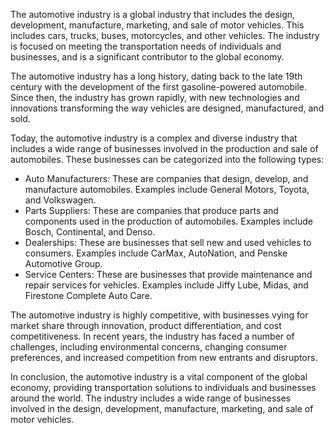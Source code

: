 
The automotive industry is a global industry that includes the design, development, manufacture, marketing, and sale of motor vehicles. This includes cars, trucks, buses, motorcycles, and other vehicles. The industry is focused on meeting the transportation needs of individuals and businesses, and is a significant contributor to the global economy.

The automotive industry has a long history, dating back to the late 19th century with the development of the first gasoline-powered automobile. Since then, the industry has grown rapidly, with new technologies and innovations transforming the way vehicles are designed, manufactured, and sold.

Today, the automotive industry is a complex and diverse industry that includes a wide range of businesses involved in the production and sale of automobiles. These businesses can be categorized into the following types:

* Auto Manufacturers: These are companies that design, develop, and manufacture automobiles. Examples include General Motors, Toyota, and Volkswagen.
* Parts Suppliers: These are companies that produce parts and components used in the production of automobiles. Examples include Bosch, Continental, and Denso.
* Dealerships: These are businesses that sell new and used vehicles to consumers. Examples include CarMax, AutoNation, and Penske Automotive Group.
* Service Centers: These are businesses that provide maintenance and repair services for vehicles. Examples include Jiffy Lube, Midas, and Firestone Complete Auto Care.

The automotive industry is highly competitive, with businesses vying for market share through innovation, product differentiation, and cost competitiveness. In recent years, the industry has faced a number of challenges, including environmental concerns, changing consumer preferences, and increased competition from new entrants and disruptors.

In conclusion, the automotive industry is a vital component of the global economy, providing transportation solutions to individuals and businesses around the world. The industry includes a wide range of businesses involved in the design, development, manufacture, marketing, and sale of motor vehicles.
